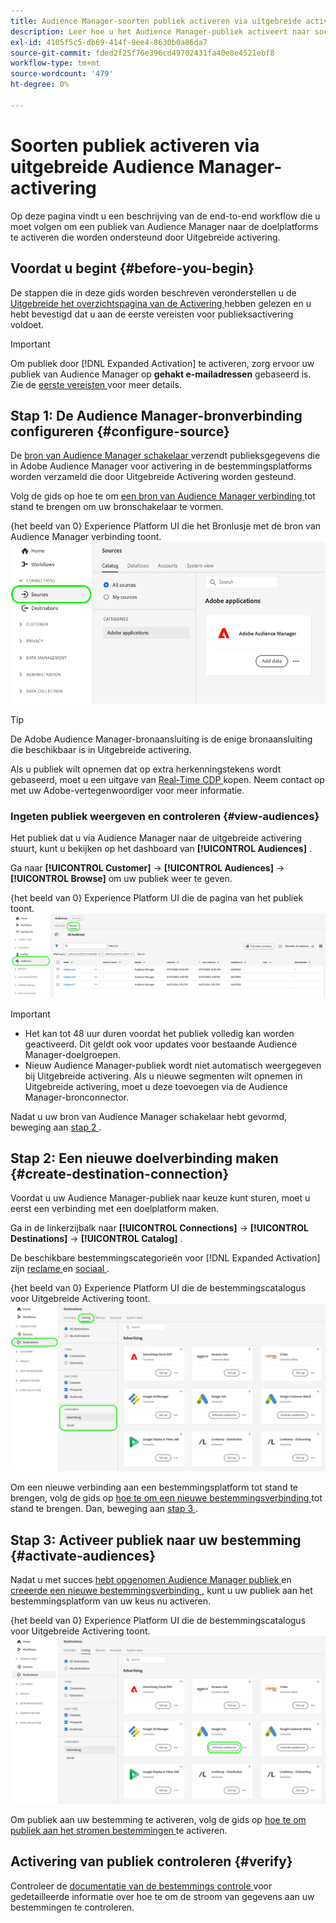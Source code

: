 ```yaml
---
title: Audience Manager-soorten publiek activeren via uitgebreide activering
description: Leer hoe u het Audience Manager-publiek activeert naar sociale en advertentiebestemmingen via Audience Manager Expanded Activation.
exl-id: 4105f5c5-db69-414f-9ee4-8630b0a86da7
source-git-commit: fded2f25f76e396cd49702431fa40e8e4521ebf8
workflow-type: tm+mt
source-wordcount: '479'
ht-degree: 0%

---
```


# Soorten publiek activeren via uitgebreide Audience Manager-activering

Op deze pagina vindt u een beschrijving van de end-to-end workflow die u moet volgen om een publiek van Audience Manager naar de doelplatforms te activeren die worden ondersteund door Uitgebreide activering.

## Voordat u begint {#before-you-begin}

De stappen die in deze gids worden beschreven veronderstellen u de [ Uitgebreide het overzichtspagina van de Activering ](overview.md) hebben gelezen en u hebt bevestigd dat u aan de eerste vereisten voor publieksactivering voldoet.

>[!IMPORTANT]
>
>Om publiek door [!DNL Expanded Activation] te activeren, zorg ervoor uw publiek van Audience Manager op **gehakt e-mailadressen** gebaseerd is. Zie de [ eerste vereisten ](overview.md#prerequisites) voor meer details.

## Stap 1: De Audience Manager-bronverbinding configureren {#configure-source}

De [ bron van Audience Manager schakelaar ](../sources/connectors/adobe-applications/audience-manager.md) verzendt publieksgegevens die in Adobe Audience Manager voor activering in de bestemmingsplatforms worden verzameld die door Uitgebreide Activering worden gesteund.

Volg de gids op hoe te om [ een bron van Audience Manager verbinding ](../sources/tutorials/ui/create/adobe-applications/audience-manager.md) tot stand te brengen om uw bronschakelaar te vormen.

{het beeld van 0} Experience Platform UI die het Bronlusje met de bron van Audience Manager verbinding toont.![&#128279;](assets/sources-tab.png)

>[!TIP]
>
>De Adobe Audience Manager-bronaansluiting is de enige bronaansluiting die beschikbaar is in Uitgebreide activering.
>
>Als u publiek wilt opnemen dat op extra herkenningstekens wordt gebaseerd, moet u een uitgave van [ Real-Time CDP ](../rtcdp/overview.md) kopen. Neem contact op met uw Adobe-vertegenwoordiger voor meer informatie.

### Ingeten publiek weergeven en controleren {#view-audiences}

Het publiek dat u via Audience Manager naar de uitgebreide activering stuurt, kunt u bekijken op het dashboard van **[!UICONTROL Audiences]** .

Ga naar **[!UICONTROL Customer]** -> **[!UICONTROL Audiences]** -> **[!UICONTROL Browse]** om uw publiek weer te geven.

{het beeld van 0} Experience Platform UI die de pagina van het publiek toont.![&#128279;](assets/audiences-browse.png)

>[!IMPORTANT]
>
>* Het kan tot 48 uur duren voordat het publiek volledig kan worden geactiveerd. Dit geldt ook voor updates voor bestaande Audience Manager-doelgroepen.
>* Nieuw Audience Manager-publiek wordt niet automatisch weergegeven bij Uitgebreide activering. Als u nieuwe segmenten wilt opnemen in Uitgebreide activering, moet u deze toevoegen via de Audience Manager-bronconnector.

Nadat u uw bron van Audience Manager schakelaar hebt gevormd, beweging aan [ stap 2 ](#create-destination-connection).

## Stap 2: Een nieuwe doelverbinding maken {#create-destination-connection}

Voordat u uw Audience Manager-publiek naar keuze kunt sturen, moet u eerst een verbinding met een doelplatform maken.

Ga in de linkerzijbalk naar **[!UICONTROL Connections]** -> **[!UICONTROL Destinations]** -> **[!UICONTROL Catalog]** .

De beschikbare bestemmingscategorieën voor [!DNL Expanded Activation] zijn [ reclame ](../destinations/catalog/advertising/overview.md) en [ sociaal ](../destinations/catalog/social/overview.md).

{het beeld van 0} Experience Platform UI die de bestemmingscatalogus voor Uitgebreide Activering toont.![&#128279;](assets/destination-catalog.png)

Om een nieuwe verbinding aan een bestemmingsplatform tot stand te brengen, volg de gids op [ hoe te om een nieuwe bestemmingsverbinding ](../destinations/ui/connect-destination.md) tot stand te brengen. Dan, beweging aan [ stap 3 ](#activate-audiences).

## Stap 3: Activeer publiek naar uw bestemming {#activate-audiences}

Nadat u met succes [ hebt opgenomen Audience Manager publiek ](#configure-source) en [ creeerde een nieuwe bestemmingsverbinding ](#create-destination-connection), kunt u uw publiek aan het bestemmingsplatform van uw keus nu activeren.

{het beeld van 0} Experience Platform UI die de bestemmingscatalogus voor Uitgebreide Activering toont.![&#128279;](assets/activate-audiences.png)

Om publiek aan uw bestemming te activeren, volg de gids op [ hoe te om publiek aan het stromen bestemmingen ](../destinations/ui/activate-segment-streaming-destinations.md) te activeren.

## Activering van publiek controleren {#verify}

Controleer de [ documentatie van de bestemmings controle ](../dataflows/ui/monitor-destinations.md) voor gedetailleerde informatie over hoe te om de stroom van gegevens aan uw bestemmingen te controleren.
